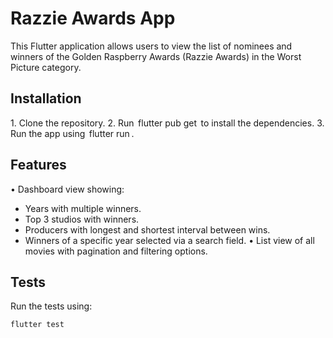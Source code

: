 # Razzie Awards App

This Flutter application allows users to view the list of nominees and winners of the Golden Raspberry Awards (Razzie Awards) in the Worst Picture category.

## Installation

1.⁠ ⁠Clone the repository.
2.⁠ ⁠Run ⁠ flutter pub get ⁠ to install the dependencies.
3.⁠ ⁠Run the app using ⁠ flutter run ⁠.

## Features

•⁠  ⁠Dashboard view showing:
- Years with multiple winners.
- Top 3 studios with winners.
- Producers with longest and shortest interval between wins.
- Winners of a specific year selected via a search field.
  •⁠  ⁠List view of all movies with pagination and filtering options.

## Tests

Run the tests using:
```sh
flutter test